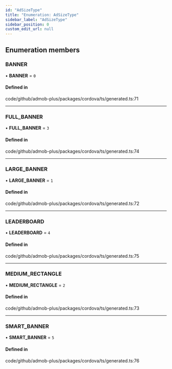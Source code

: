```yaml
---
id: "AdSizeType"
title: "Enumeration: AdSizeType"
sidebar_label: "AdSizeType"
sidebar_position: 0
custom_edit_url: null
---
```


## Enumeration members

### BANNER

• **BANNER** = `0`

#### Defined in

code/github/admob-plus/packages/cordova/ts/generated.ts:71

___

### FULL\_BANNER

• **FULL\_BANNER** = `3`

#### Defined in

code/github/admob-plus/packages/cordova/ts/generated.ts:74

___

### LARGE\_BANNER

• **LARGE\_BANNER** = `1`

#### Defined in

code/github/admob-plus/packages/cordova/ts/generated.ts:72

___

### LEADERBOARD

• **LEADERBOARD** = `4`

#### Defined in

code/github/admob-plus/packages/cordova/ts/generated.ts:75

___

### MEDIUM\_RECTANGLE

• **MEDIUM\_RECTANGLE** = `2`

#### Defined in

code/github/admob-plus/packages/cordova/ts/generated.ts:73

___

### SMART\_BANNER

• **SMART\_BANNER** = `5`

#### Defined in

code/github/admob-plus/packages/cordova/ts/generated.ts:76
